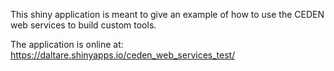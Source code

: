 This shiny application is meant to give an example of how to use the CEDEN web services to build custom tools.

The application is online at: https://daltare.shinyapps.io/ceden_web_services_test/